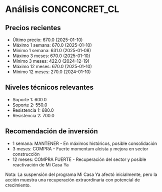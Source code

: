 # Análisis CONCONCRET_CL

## Precios recientes
- Último precio: 670.0 (2025-01-10)
- Máximo 1 semana: 670.0 (2025-01-10)
- Mínimo 1 semana: 631.0 (2025-01-08)
- Máximo 3 meses: 670.0 (2025-01-10)
- Mínimo 3 meses: 422.0 (2024-12-19)
- Máximo 12 meses: 670.0 (2025-01-10)
- Mínimo 12 meses: 270.0 (2024-01-10)

## Niveles técnicos relevantes
- Soporte 1: 600.0
- Soporte 2: 550.0
- Resistencia 1: 680.0
- Resistencia 2: 700.0

## Recomendación de inversión
- 1 semana: MANTENER - En máximos históricos, posible consolidación
- 3 meses: COMPRA - Fuerte momentum alcista y mejora en sector construcción
- 12 meses: COMPRA FUERTE - Recuperación del sector y posible reactivación de Mi Casa Ya

Nota: La suspensión del programa Mi Casa Ya afectó inicialmente, pero la acción muestra una recuperación extraordinaria con potencial de crecimiento.
